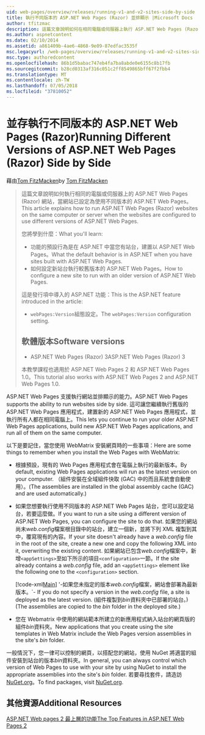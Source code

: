 ```yaml
---
uid: web-pages/overview/releases/running-v1-and-v2-sites-side-by-side
title: 執行不同版本的 ASP.NET Web Pages (Razor) 並排顯示 |Microsoft Docs
author: tfitzmac
description: 這篇文章說明如何在相同電腦或伺服器上執行 ASP.NET Web Pages (Razor) 網站，當網站已設定為使用不同版本...
ms.author: aspnetcontent
ms.date: 02/10/2014
ms.assetid: a861409b-4ae6-4868-9e09-87edfac3535f
msc.legacyurl: /web-pages/overview/releases/running-v1-and-v2-sites-side-by-side
msc.type: authoredcontent
ms.openlocfilehash: 86b1d5babac747eb4fa7ba8abde0e6155c8b17fb
ms.sourcegitcommit: b28cd0313af316c051c2ff8549865bff67f2fbb4
ms.translationtype: MT
ms.contentlocale: zh-TW
ms.lasthandoff: 07/05/2018
ms.locfileid: "37810052"
---
```

<a name="running-different-versions-of-aspnet-web-pages-razor-side-by-side"></a><span data-ttu-id="1427a-103">並存執行不同版本的 ASP.NET Web Pages (Razor)</span><span class="sxs-lookup"><span data-stu-id="1427a-103">Running Different Versions of ASP.NET Web Pages (Razor) Side by Side</span></span>
====================
<span data-ttu-id="1427a-104">藉由[Tom FitzMacken](https://github.com/tfitzmac)</span><span class="sxs-lookup"><span data-stu-id="1427a-104">by [Tom FitzMacken](https://github.com/tfitzmac)</span></span>

> <span data-ttu-id="1427a-105">這篇文章說明如何執行相同的電腦或伺服器上的 ASP.NET Web Pages (Razor) 網站，當網站已設定為使用不同版本的 ASP.NET Web Pages。</span><span class="sxs-lookup"><span data-stu-id="1427a-105">This article explains how to run ASP.NET Web Pages (Razor) websites on the same computer or server when the websites are configured to use different versions of ASP.NET Web Pages.</span></span>
> 
> <span data-ttu-id="1427a-106">您將學到什麼：</span><span class="sxs-lookup"><span data-stu-id="1427a-106">What you'll learn:</span></span>
> 
> - <span data-ttu-id="1427a-107">功能的預設行為是在 ASP.NET 中當您有站台，建置以 ASP.NET Web Pages。</span><span class="sxs-lookup"><span data-stu-id="1427a-107">What the default behavior is in ASP.NET when you have sites built with ASP.NET Web Pages.</span></span>
> - <span data-ttu-id="1427a-108">如何設定新站台執行較舊版本的 ASP.NET Web Pages。</span><span class="sxs-lookup"><span data-stu-id="1427a-108">How to configure a new site to run with an older version of ASP.NET Web Pages.</span></span>
>   
> 
> <span data-ttu-id="1427a-109">這是發行項中導入的 ASP.NET 功能：</span><span class="sxs-lookup"><span data-stu-id="1427a-109">This is the ASP.NET feature introduced in the article:</span></span>
> 
> - <span data-ttu-id="1427a-110">`webPages:Version`組態設定。</span><span class="sxs-lookup"><span data-stu-id="1427a-110">The `webPages:Version` configuration setting.</span></span>
>   
> 
> ## <a name="software-versions"></a><span data-ttu-id="1427a-111">軟體版本</span><span class="sxs-lookup"><span data-stu-id="1427a-111">Software versions</span></span>
> 
> 
> - <span data-ttu-id="1427a-112">ASP.NET Web Pages (Razor) 3</span><span class="sxs-lookup"><span data-stu-id="1427a-112">ASP.NET Web Pages (Razor) 3</span></span>
>   
> 
> <span data-ttu-id="1427a-113">本教學課程也適用於 ASP.NET Web Pages 2 和 ASP.NET Web Pages 1.0。</span><span class="sxs-lookup"><span data-stu-id="1427a-113">This tutorial also works with ASP.NET Web Pages 2 and ASP.NET Web Pages 1.0.</span></span>


<span data-ttu-id="1427a-114">ASP.NET Web Pages 支援執行網站並排顯示的能力。</span><span class="sxs-lookup"><span data-stu-id="1427a-114">ASP.NET Web Pages supports the ability to run websites side by side.</span></span> <span data-ttu-id="1427a-115">這可讓您繼續執行舊版的 ASP.NET Web Pages 應用程式，建置新的 ASP.NET Web Pages 應用程式，並執行所有人都在相同電腦上。</span><span class="sxs-lookup"><span data-stu-id="1427a-115">This lets you continue to run your older ASP.NET Web Pages applications, build new ASP.NET Web Pages applications, and run all of them on the same computer.</span></span>

<span data-ttu-id="1427a-116">以下是要記住，當您使用 WebMatrix 安裝網頁時的一些事項：</span><span class="sxs-lookup"><span data-stu-id="1427a-116">Here are some things to remember when you install the Web Pages with WebMatrix:</span></span>

- <span data-ttu-id="1427a-117">根據預設，現有的 Web Pages 應用程式會在電腦上執行的最新版本。</span><span class="sxs-lookup"><span data-stu-id="1427a-117">By default, existing Web Pages applications will run as the latest version on your computer.</span></span> <span data-ttu-id="1427a-118">（組件安裝在全域組件快取 (GAC) 中的而且系統會自動使用）。</span><span class="sxs-lookup"><span data-stu-id="1427a-118">(The assemblies are installed in the global assembly cache (GAC) and are used automatically.)</span></span>
- <span data-ttu-id="1427a-119">如果您想要執行使用不同版本的 ASP.NET Web Pages 站台，您可以設定站台，若要這麼做。</span><span class="sxs-lookup"><span data-stu-id="1427a-119">If you want to run a site using a different version of ASP.NET Web Pages, you can configure the site to do that.</span></span> <span data-ttu-id="1427a-120">如果您的網站尚未*web.config*檔案根目錄中的站台，建立一個新，並將下列 XML 複製到其中，覆寫現有的內容。</span><span class="sxs-lookup"><span data-stu-id="1427a-120">If your site doesn't already have a *web.config* file in the root of the site, create a new one and copy the following XML into it, overwriting the existing content.</span></span> <span data-ttu-id="1427a-121">如果網站已包含*web.config*檔案中，新增`<appSettings>`至如下所示的項目`<configuration>`一節。</span><span class="sxs-lookup"><span data-stu-id="1427a-121">If the site already contains a *web.config* file, add an `<appSettings>` element like the following one to the `<configuration>` section.</span></span>

    [!code-xml[Main](running-v1-and-v2-sites-side-by-side/samples/sample1.xml)]
  <span data-ttu-id="1427a-122">'-如果您未指定的版本*web.config*檔案，網站會部署為最新版本。</span><span class="sxs-lookup"><span data-stu-id="1427a-122">\`- If you do not specify a version in the *web.config* file, a site is deployed as the latest version.</span></span> <span data-ttu-id="1427a-123">(組件複製到*bin*資料夾中已部署的站台。)</span><span class="sxs-lookup"><span data-stu-id="1427a-123">(The assemblies are copied to the *bin* folder in the deployed site.)</span></span>
- <span data-ttu-id="1427a-124">您在 Webmatrix 中使用的網站範本所建立的新應用程式納入站台的網頁版的組件*bin*資料夾。</span><span class="sxs-lookup"><span data-stu-id="1427a-124">New applications that you create using the site templates in Web Matrix include the Web Pages version assemblies in the site's *bin* folder.</span></span>

<span data-ttu-id="1427a-125">一般情況下，您一律可以控制的網頁，以搭配您的網站，使用 NuGet 將適當的組件安裝到站台的版本*bin*資料夾。</span><span class="sxs-lookup"><span data-stu-id="1427a-125">In general, you can always control which version of Web Pages to use with your site by using NuGet to install the appropriate assemblies into the site's *bin* folder.</span></span> <span data-ttu-id="1427a-126">若要尋找套件，請造訪[NuGet.org](http://NuGet.org)。</span><span class="sxs-lookup"><span data-stu-id="1427a-126">To find packages, visit [NuGet.org](http://NuGet.org).</span></span>

## <a name="additional-resources"></a><span data-ttu-id="1427a-127">其他資源</span><span class="sxs-lookup"><span data-stu-id="1427a-127">Additional Resources</span></span>

[<span data-ttu-id="1427a-128">ASP.NET Web pages 2 最上層的功能</span><span class="sxs-lookup"><span data-stu-id="1427a-128">The Top Features in ASP.NET Web Pages 2</span></span>](top-features-in-web-pages-2.md)
